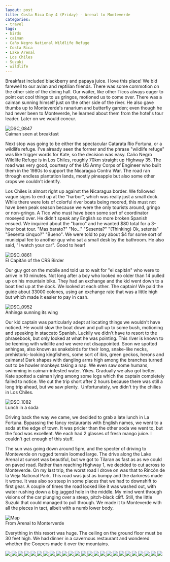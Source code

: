 ```yaml
---
layout: post
title: Costa Rica Day 4 (Friday) - Arenal to Monteverde
categories:
- travel
tags:
- birds
- caiman
- Caño Negro National Wildlife Refuge
- Costa Rica
- Lake Arenal
- Los Chiles
- Suzuki
- wildlife
---
```

Breakfast included blackberry and papaya juice. I love this place! We bid farewell to our avian and reptilian friends. There was some commotion on the other side of the dining hall. Our waiter, like other Ticos always eager to point out cool things to us gringos, motioned us to come over. There was a caiman sunning himself just on the other side of the river. He also gave thumbs up to Monteverde's ranarium and butterfly garden; even though he had never been to Monteverde, he learned about them from the hotel's tour leader. Later on we would concur.

<img title="DSC_0847" src="http://yentran.isamonkey.org/gallery/costa-rica-4/dsc_0847.jpg" />
<figcaption>Caiman seen at breakfast</figcaption>

Next stop was going to be either the spectacular Catarata Rio Fortuna, or a wildlife refuge. I've already seen the former and the phrase "wildlife refuge" was like trigger words for Kate, so the decision was easy. Caño Negro Wildlife Refuge is in Los Chiles, roughly 70km straight up Highway 35. The road was very good, courtesy of the US Army Corps of Engineer who built them in the 1980s to support the Nicaragua Contra War. The road ran through endless plantation lands, mostly pineapple but also some other crops we couldn't identify.

Los Chiles is almost right up against the Nicaragua border. We followed vague signs to end up at the "harbor", which was really just a small dock. While there were lots of colorful river boats being moored, this must not have been peak season because we were the only tourists around, gringo or non-gringo. A Tico who must have been some sort of coordinator moseyed over. He didn't speak any English so more broken Spanish ensued. We inquired about the "barco" and he wanted $80 total for a 3-hour boat tour. "Mas barato?" "No..." "Sesenta?" "(Thinking) Ok, setenta" "Sesenta cinquo?" "Bueno". We were told to pay about $4 for some sort of municipal fee to another guy who sat a small desk by the bathroom. He also said, "I watch your car". Good to hear!

<img title="DSC_0861" src="http://yentran.isamonkey.org/gallery/costa-rica-4/dsc_0861.jpg" />
<figcaption>El Capitán of the CRS Birder</figcaption>

Our guy got on the mobile and told us to wait for "el capitán" who were to arrive in 10 minutes. Not long after a boy who looked no older than 14 pulled up on his mountain bike. They had an exchange and the kid went down to a boat tied up at the dock. We looked at each other. The captain! We paid the guide about 33000 colones, using an exchange rate that was a little high but which made it easier to pay in cash.

<img title="DSC_0952" src="http://yentran.isamonkey.org/gallery/costa-rica-4/dsc_0952.jpg" />
<figcaption>Anhinga sunning its wing</figcaption>

Our kid captain was particularly adept at locating things we wouldn't have noticed. He would slow the boat down and pull up to some bush, motioning and speaking in staccato Spanish. Luckily we didn't have to resort to the phrasebook, but only looked at what he was pointing. This river is known to be teeming with wildlife and we were not disappointed. Soon we spotted anhingas, also known as snakebirds for their long, snake-like necks, prehistoric-looking kingfishers, some sort of ibis, green geckos, herons and caimans! Dark shapes with dangling arms high among the branches turned out to be howler monkeys taking a nap. We even saw some humans, swimming in caiman-infested water. Yikes. Gradually we also got better. Kate spotted a caiman lying among some logs which the captain completely failed to notice. We cut the trip short after 2 hours because there was still a long trip ahead, but we saw plenty.  Unfortunately, we didn't try the chilies in Los Chiles.

<img title="DSC_1082" src="http://yentran.isamonkey.org/gallery/costa-rica-4/dsc_1082.jpg" />
<figcaption>Lunch in a soda</figcaption>

Driving back the way we came, we decided to grab a late lunch in La Fortuna. Bypassing the fancy restaurants with English names, we went to a soda at the edge of town. It was pricier than the other soda we went to, but the food was excellent. We each had 2 glasses of fresh mango juice. I couldn't get enough of this stuff.

The sun was going down around 5pm, and the specter of driving to Monteverde on rugged terrain loomed large. The drive along the Lake Arenal at sunset was beautiful, but we got to Tilaran as fast as as we could on paved road. Rather than reaching Highway 1, we decided to cut across to Monteverde. On my last trip, the worst road I drove on was that to Rincón de la Vieja National Park. This road was just as bumpy and the darkness made it worse. It was also so steep in some places that we had to downshift to first gear. A couple of times the road looked like it was washed out, with water rushing down a big jagged hole in the middle. My mind went through visions of the car plunging over a steep, pitch-black cliff. Still, the little Suzuki that could managed to pull through. We made it to Monteverde with all the pieces in tact, albeit with a numb lower body.

<img title="Map" src="http://yentran.isamonkey.org/gallery/costa-rica-4/costa-rica-4-map.jpg" />
<figcaption>From Arenal to Monterverde</figcaption>

Everything in this resort was huge. The ceiling on the ground floor must be 30 feet high. We had dinner in a cavernous restaurant and wondered whether the Coopers made it over the mountains.

<!-- Darkbox -->
<div class="darkbox">
<a href="http://yentran.isamonkey.org/gallery/costa-rica-4/dsc_0790.jpg" data-darkbox="costa-rica-4">
  <img src="http://yentran.isamonkey.org/gallery/costa-rica-4/thumbs/dsc_0790.jpg" />
</a>
<a href="http://yentran.isamonkey.org/gallery/costa-rica-4/dsc_0818.jpg" data-darkbox="costa-rica-4">
  <img src="http://yentran.isamonkey.org/gallery/costa-rica-4/thumbs/dsc_0818.jpg" />
</a>
<a href="http://yentran.isamonkey.org/gallery/costa-rica-4/dsc_0840.jpg" data-darkbox="costa-rica-4">
  <img src="http://yentran.isamonkey.org/gallery/costa-rica-4/thumbs/dsc_0840.jpg" />
</a>
<a href="http://yentran.isamonkey.org/gallery/costa-rica-4/dsc_0851.jpg" data-darkbox="costa-rica-4">
  <img src="http://yentran.isamonkey.org/gallery/costa-rica-4/thumbs/dsc_0851.jpg" />
</a>
<a href="http://yentran.isamonkey.org/gallery/costa-rica-4/dsc_0855.jpg" data-darkbox="costa-rica-4">
  <img src="http://yentran.isamonkey.org/gallery/costa-rica-4/thumbs/dsc_0855.jpg" />
</a>
<a href="http://yentran.isamonkey.org/gallery/costa-rica-4/dsc_0869.jpg" data-darkbox="costa-rica-4">
  <img src="http://yentran.isamonkey.org/gallery/costa-rica-4/thumbs/dsc_0869.jpg" />
</a>
<a href="http://yentran.isamonkey.org/gallery/costa-rica-4/dsc_0881.jpg" data-darkbox="costa-rica-4">
  <img src="http://yentran.isamonkey.org/gallery/costa-rica-4/thumbs/dsc_0881.jpg" />
</a>
<a href="http://yentran.isamonkey.org/gallery/costa-rica-4/dsc_0893.jpg" data-darkbox="costa-rica-4">
  <img src="http://yentran.isamonkey.org/gallery/costa-rica-4/thumbs/dsc_0893.jpg" />
</a>
<a href="http://yentran.isamonkey.org/gallery/costa-rica-4/dsc_0907.jpg" data-darkbox="costa-rica-4">
  <img src="http://yentran.isamonkey.org/gallery/costa-rica-4/thumbs/dsc_0907.jpg" />
</a>
<a href="http://yentran.isamonkey.org/gallery/costa-rica-4/dsc_0913.jpg" data-darkbox="costa-rica-4">
  <img src="http://yentran.isamonkey.org/gallery/costa-rica-4/thumbs/dsc_0913.jpg" />
</a>
<a href="http://yentran.isamonkey.org/gallery/costa-rica-4/dsc_0922.jpg" data-darkbox="costa-rica-4">
  <img src="http://yentran.isamonkey.org/gallery/costa-rica-4/thumbs/dsc_0922.jpg" />
</a>
<a href="http://yentran.isamonkey.org/gallery/costa-rica-4/dsc_0927.jpg" data-darkbox="costa-rica-4">
  <img src="http://yentran.isamonkey.org/gallery/costa-rica-4/thumbs/dsc_0927.jpg" />
</a>
<a href="http://yentran.isamonkey.org/gallery/costa-rica-4/dsc_0934.jpg" data-darkbox="costa-rica-4">
  <img src="http://yentran.isamonkey.org/gallery/costa-rica-4/thumbs/dsc_0934.jpg" />
</a>
<a href="http://yentran.isamonkey.org/gallery/costa-rica-4/dsc_0952.jpg" data-darkbox="costa-rica-4">
  <img src="http://yentran.isamonkey.org/gallery/costa-rica-4/thumbs/dsc_0952.jpg" />
</a>
<a href="http://yentran.isamonkey.org/gallery/costa-rica-4/dsc_0959.jpg" data-darkbox="costa-rica-4">
  <img src="http://yentran.isamonkey.org/gallery/costa-rica-4/thumbs/dsc_0959.jpg" />
</a>
<a href="http://yentran.isamonkey.org/gallery/costa-rica-4/dsc_0978.jpg" data-darkbox="costa-rica-4">
  <img src="http://yentran.isamonkey.org/gallery/costa-rica-4/thumbs/dsc_0978.jpg" />
</a>
<a href="http://yentran.isamonkey.org/gallery/costa-rica-4/dsc_0989.jpg" data-darkbox="costa-rica-4">
  <img src="http://yentran.isamonkey.org/gallery/costa-rica-4/thumbs/dsc_0989.jpg" />
</a>
<a href="http://yentran.isamonkey.org/gallery/costa-rica-4/dsc_1030.jpg" data-darkbox="costa-rica-4">
  <img src="http://yentran.isamonkey.org/gallery/costa-rica-4/thumbs/dsc_1030.jpg" />
</a>
<a href="http://yentran.isamonkey.org/gallery/costa-rica-4/dsc_1044.jpg" data-darkbox="costa-rica-4">
  <img src="http://yentran.isamonkey.org/gallery/costa-rica-4/thumbs/dsc_1044.jpg" />
</a>
<a href="http://yentran.isamonkey.org/gallery/costa-rica-4/dsc_1062.jpg" data-darkbox="costa-rica-4">
  <img src="http://yentran.isamonkey.org/gallery/costa-rica-4/thumbs/dsc_1062.jpg" />
</a>
<a href="http://yentran.isamonkey.org/gallery/costa-rica-4/dsc_1066.jpg" data-darkbox="costa-rica-4">
  <img src="http://yentran.isamonkey.org/gallery/costa-rica-4/thumbs/dsc_1066.jpg" />
</a>
<a href="http://yentran.isamonkey.org/gallery/costa-rica-4/dsc_1068.jpg" data-darkbox="costa-rica-4">
  <img src="http://yentran.isamonkey.org/gallery/costa-rica-4/thumbs/dsc_1068.jpg" />
</a>
<a href="http://yentran.isamonkey.org/gallery/costa-rica-4/dsc_1077.jpg" data-darkbox="costa-rica-4">
  <img src="http://yentran.isamonkey.org/gallery/costa-rica-4/thumbs/dsc_1077.jpg" />
</a>
<a href="http://yentran.isamonkey.org/gallery/costa-rica-4/dsc_1079.jpg" data-darkbox="costa-rica-4">
  <img src="http://yentran.isamonkey.org/gallery/costa-rica-4/thumbs/dsc_1079.jpg" />
</a>
<a href="http://yentran.isamonkey.org/gallery/costa-rica-4/dsc_1084.jpg" data-darkbox="costa-rica-4">
  <img src="http://yentran.isamonkey.org/gallery/costa-rica-4/thumbs/dsc_1084.jpg" />
</a>

</div>
<!-- End darkbox -->